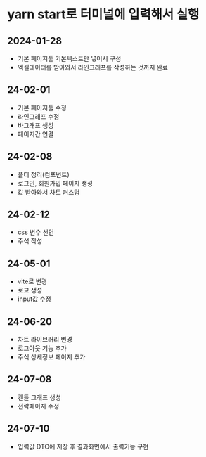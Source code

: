 # yarn start로 터미널에 입력해서 실행

## 2024-01-28

-   기본 페이지툴 기본텍스트만 넣어서 구성
-   엑셀데이터를 받아와서 라인그래프를 작성하는 것까지 완료

## 24-02-01

-   기본 페이지툴 수정
-   라인그래프 수정
-   바그래프 생성
-   페이지간 연결

## 24-02-08

-   폴더 정리(컴포넌트)
-   로그인, 회원가입 페이지 생성
-   값 받아와서 차트 커스텀

## 24-02-12

-   css 변수 선언
-   주석 작성

## 24-05-01

-   vite로 변경
-   로고 생성
-   input값 수정

## 24-06-20

-   차트 라이브러리 변경
-   로그아웃 기능 추가
-   주식 상세정보 페이지 추가

## 24-07-08

-   캔들 그래프 생성
-   전략페이지 수정

## 24-07-10

-   입력값 DTO에 저장 후 결과화면에서 출력기능 구현
